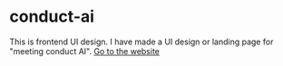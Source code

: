 # conduct-ai
This is frontend UI design. I have made a UI design or landing page for "meeting conduct AI".
[Go to the website](https://mrvikashkumar.github.io/conduct-ai/)
